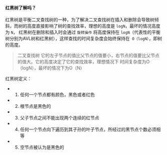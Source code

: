
#### 红黑树了解吗？

红黑树是平衡二叉查找树的一种，为了解决二叉查找树在插入和删除会导致树倾斜，而树的高度直接影响了树的查找效率，理想的高度是 `logN`，最坏的情况高度为 `N`，
红黑树在删除和插入时会通过 `旋转操作` 将高度保持在 `logN`（代表性的平衡树分别为AVL树和红黑树），这样查找的时间复杂度会始终保持在` O（logN）`，即树的高度。

>二叉查找树 它的左子节点的值比父节点的值要小，右节点的值要比父节点的值大。它的高度决定了它的查找效率，理想情况下 时间复杂度为O（logN），最坏的情况下为O（N）

红黑树定义：
- 1. 任何一个节点都有颜色，黑色或者红色
- 2. 根节点是黑色的
- 3. 父子节点之间不能出现两个连续的红节点
- 4. 任何一个节点向下遍历到其子孙的叶子节点，所经过的黑节点个数必须相等
- 5. 空节点被认为是黑色的